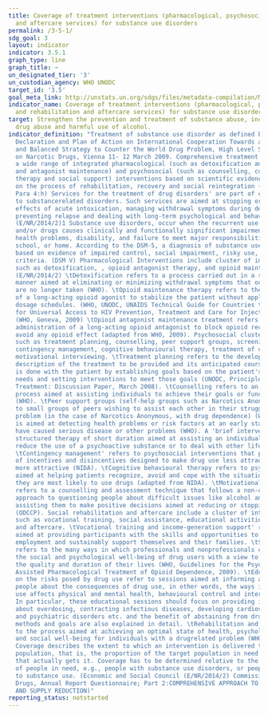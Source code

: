 ```yaml
---
title: Coverage of treatment interventions (pharmacological, psychosocial and rehabilitation
  and aftercare services) for substance use disorders
permalink: /3-5-1/
sdg_goal: 3
layout: indicator
indicator: 3.5.1
graph_type: line
graph_title: ~
un_designated_tier: '3'
un_custodian_agency: WHO UNODC
target_id: '3.5'
goal_meta_link: http://unstats.un.org/sdgs/files/metadata-compilation/Metadata-Goal-3.pdf
indicator_name: Coverage of treatment interventions (pharmacological, psychosocial
  and rehabilitation and aftercare services) for substance use disorders
target: Strengthen the prevention and treatment of substance abuse, including narcotic
  drug abuse and harmful use of alcohol.
indicator_definition: "Treatment of substance use disorder as defined by the Political
  Declaration and Plan of Action on International Cooperation Towards an integrated
  and Balanced Strategy to Counter the World Drug Problem, High Level Segment, Commission
  on Narcotic Drugs, Vienna 11- 12 March 2009. Comprehensive treatment system offering
  a wide range of integrated pharmacological (such as detoxification and opioid agonist
  and antagonist maintenance) and psychosocial (such as counselling, cognitive behavioural
  therapy and social support) interventions based on scientific evidence and focused
  on the process of rehabilitation, recovery and social reintegration (Plan of Action,
  Para 4:h) Services for the treatment of drug disorders' are part of clinical responses
  to substancerelated disorders. Such services are aimed at stopping or reducing the
  effects of acute intoxication, managing withdrawal symptoms during detoxification,
  preventing relapse and dealing with long-term psychological and behavioural symptoms..
  (E/NR/2014/2)1 Substance use disorders, occur when the recurrent use of alcohol
  and/or drugs causes clinically and functionally significant impairment, such as
  health problems, disability, and failure to meet major responsibilities at work,
  school, or home. According to the DSM-5, a diagnosis of substance use disorder is
  based on evidence of impaired control, social impairment, risky use, and pharmacological
  criteria. (DSM V) Pharmacological Interventions include cluster of interventions
  such as detoxification, , opioid antagonist therapy, and opioid maintenance therapy
  (E/NR/2014/2) \tDetoxification refers to a process carried out in a safe and effective
  manner aimed at eliminating or minimizing withdrawal symptoms that occur after drugs
  are no longer taken (WHO). \tOpioid maintenance therapy refers to the regular administration
  of a long-acting opioid agonist to stabilize the patient without applying tapering
  dosage schedules. (WHO, UNODC, UNAIDS Technical Guide for Countries to Set Targets
  for Universal Access to HIV Prevention, Treatment and Care for Injecting Drug Users
  (WHO, Geneva, 2009) \tOpioid antagonist maintenance treatment refers to the regular
  administration of a long-acting opioid antagonist to block opioid receptors and
  avoid any opioid effect (adapted from WHO, 2009). Psychosocial cluster of interventions
  such as treatment planning, counselling, peer support groups, screening/brief intervention,
  contingency management, cognitive behavioural therapy, treatment of comorbidity,
  motivational interviewing. \tTreatment planning refers to the development of a written
  description of the treatment to be provided and its anticipated course. Such planning
  is done with the patient by establishing goals based on the patient's identified
  needs and setting interventions to meet those goals (UNODC, Principles of Drug Dependence
  Treatment: Discussion Paper, March 2008). \tCounselling refers to an intensive interpersonal
  process aimed at assisting individuals to achieve their goals or function more effectively
  (WHO). \tPeer support groups (self-help groups such as Narcotics Anonymous) refers
  to small groups of peers wishing to assist each other in their struggle with a particular
  problem (in the case of Narcotics Anonymous, with drug dependence) (WHO). \tScreening
  is aimed at detecting health problems or risk factors at an early stage before they
  have caused serious disease or other problems (WHO). A 'brief intervention' is a
  structured therapy of short duration aimed at assisting an individual to cease or
  reduce the use of a psychoactive substance or to deal with other life issues (WHO).
  \tContingency management' refers to psychosocial interventions that provide a system
  of incentives and disincentives designed to make drug use less attractive and abstinence
  more attractive (NIDA). \tCognitive behavioural therapy refers to psychosocial interventions
  aimed at helping patients recognize, avoid and cope with the situations in which
  they are most likely to use drugs (adapted from NIDA). \tMotivational interviewing
  refers to a counselling and assessment technique that follows a non-confrontational
  approach to questioning people about difficult issues like alcohol and drug use,
  assisting them to make positive decisions aimed at reducing or stopping such use
  (ODCCP). Social rehabilitation and aftercare include a cluster of interventions
  such as vocational training, social assistance, educational activities, rehabilitation
  and aftercare. \tVocational training and income-generation support' refers to activities
  aimed at providing participants with the skills and opportunities to engage in meaningful
  employment and sustainably support themselves and their families. \tSocial assistance
  refers to the many ways in which professionals and nonprofessionals can support
  the social and psychological well-being of drug users with a view to improving both
  the quality and duration of their lives (WHO, Guidelines for the Psychosocially
  Assisted Pharmacological Treatment of Opioid Dependence, 2009). \tEducational activities
  on the risks posed by drug use refer to sessions aimed at informing and counselling
  people about the consequences of drug use, in other words, the ways in which such
  use affects physical and mental health, behavioural control and interpersonal relationships.
  In particular, these educational sessions should focus on providing information
  about overdosing, contracting infectious diseases, developing cardiovascular, metabolic
  and psychiatric disorders etc. and the benefit of abstaining from drug use. Treatment
  methods and goals are also explained in detail. \tRehabilitation and aftercare refers
  to the process aimed at achieving an optimal state of health, psychological functioning
  and social well-being for individuals with a drugrelated problem (WHO). Coverage
  Coverage describes the extent to which an intervention is delivered to the target
  population, that is, the proportion of the target population in need of an intervention
  that actually gets it. Coverage has to be determined relative to the national estimates
  of people in need, e.g., people with substance use disorders, or people vulnerable
  to substance use. (Economic and Social Council (E/NR/2014/2) Commission on Narcotics
  Drugs, Annual Report Questionnaire; Part 2:COMPREHENSIVE APPROACH TO DRUG DEMAND
  AND SUPPLY REDUCTION)"
reporting_status: notstarted
---
```

